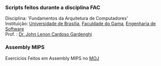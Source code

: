 ### Scripts feitos durante a disciplina FAC
Disciplina: 'Fundamentos da Arquitetura de Computadores'  
Instituição: [Universidade de Brasília](https://international.unb.br/), [Faculdade do Gama](https://fga.unb.br/), [Engenharia de Software](http://software.unb.br)  
Prof. : [Dr. John Lenon Cardoso Gardenghi](https://sigaa.unb.br/sigaa/public/docente/portal.jsf?siape=3089262)  

### Assembly MIPS

Exercicios Feitos em Assembly MIPS no [MOJ](https://moj.naquadah.com.br/)
